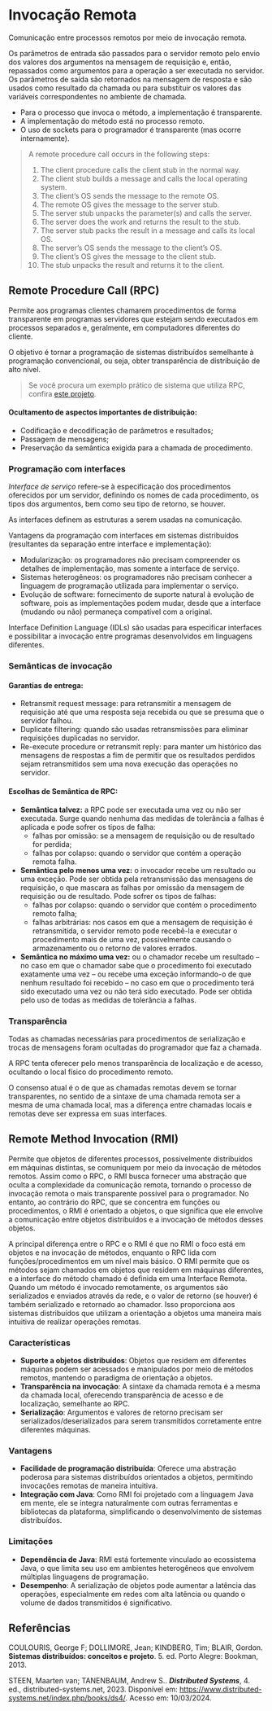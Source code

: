 # Invocação Remota
Comunicação entre processos remotos por meio de invocação remota.

Os parâmetros de entrada são passados para o servidor remoto pelo envio dos valores dos argumentos na mensagem de requisição e, então, repassados como argumentos para a operação a ser executada no servidor. Os parâmetros de saída são retornados na mensagem de resposta e são usados como resultado da chamada ou para substituir os valores das variáveis correspondentes no ambiente de chamada.

- Para o processo que invoca o método, a implementação é transparente.
- A implementação do método está no processo remoto.
- O uso de sockets para o programador é transparente (mas ocorre internamente).

>A remote procedure call occurs in the following steps:
>1. The client procedure calls the client stub in the normal way.
>2. The client stub builds a message and calls the local operating system.
>3. The client’s OS sends the message to the remote OS.
>4. The remote OS gives the message to the server stub.
>5. The server stub unpacks the parameter(s) and calls the server.
>6. The server does the work and returns the result to the stub.
>7. The server stub packs the result in a message and calls its local OS.
>8. The server’s OS sends the message to the client’s OS.
>9. The client’s OS gives the message to the client stub.
>10. The stub unpacks the result and returns it to the client.

## Remote Procedure Call (RPC)
Permite aos programas clientes chamarem procedimentos de forma transparente em programas servidores que estejam sendo executados em processos separados e, geralmente, em computadores diferentes do cliente.

O objetivo é tornar a programação de sistemas distribuídos semelhante à programação convencional, ou seja, obter transparência de distribuição de alto nível.

> Se você procura um exemplo prático de sistema que utiliza RPC, confira [este projeto](https://github.com/GustavoMartinx/Distributed-Systems/tree/main/Projetos/rpc).

#### Ocultamento de aspectos importantes de distribuição:
- Codificação e decodificação de parâmetros e resultados;
- Passagem de mensagens;
- Preservação da semântica exigida para a chamada de procedimento.

### Programação com interfaces

_Interface de serviço_ refere-se à especificação dos procedimentos oferecidos por um servidor, definindo os nomes de cada procedimento, os tipos dos argumentos, bem como seu tipo de retorno, se houver.

As interfaces definem as estruturas a serem usadas na comunicação.

Vantagens da programação com interfaces em sistemas distribuídos (resultantes da separação entre interface e implementação):
- Modularização: os programadores não precisam compreender os detalhes de implementação, mas somente a interface de serviço.
- Sistemas heterogêneos: os programadores não precisam conhecer a linguagem de programação utilizada para implementar o serviço.
- Evolução de software: fornecimento de suporte natural à evolução de software, pois as implementações podem mudar, desde que a interface (mudando ou não) permaneça compatível com a original.

Interface Definition Language (IDLs) são usadas para especificar interfaces e possibilitar a invocação entre programas desenvolvidos em linguagens diferentes.

### Semânticas de invocação

#### Garantias de entrega:
- Retransmit request message: para retransmitir a mensagem de requisição até que uma resposta seja recebida ou que se presuma que o servidor falhou.
- Duplicate filtering: quando são usadas retransmissões para eliminar requisições duplicadas no servidor.
- Re-execute procedure or retransmit reply: para manter um histórico das mensagens de respostas a fim de permitir que os resultados perdidos sejam retransmitidos sem uma nova
execução das operações no servidor.

#### Escolhas de Semântica de RPC:
- **Semântica talvez:** a RPC pode ser executada uma vez ou não ser executada. Surge quando nenhuma das medidas de tolerância a falhas é aplicada e pode sofrer os tipos de falha:
    - falhas por omissão: se a mensagem de requisição ou de resultado for perdida;
    - falhas por colapso: quando o servidor que contém a operação remota falha.
- **Semântica pelo menos uma vez:** o invocador recebe um resultado ou uma exceção. Pode ser obtida pela retransmissão das mensagens de requisição, o que mascara as falhas por omissão da mensagem de requisição ou de resultado. Pode sofrer os tipos de falhas:
    - falhas por colapso: quando o servidor que contém o procedimento remoto falha;
    - falhas arbitrárias: nos casos em que a mensagem de requisição é retransmitida, o
servidor remoto pode recebê-la e executar o procedimento mais de uma vez, possivelmente causando o armazenamento ou o retorno de valores errados.
- **Semântica no máximo uma vez:**  ou o chamador recebe um resultado – no caso em que o chamador sabe que o procedimento foi executado exatamente uma vez – ou recebe uma exceção informando-o de que nenhum resultado foi recebido – no caso em que o procedimento terá sido executado uma vez ou não terá sido executado. Pode ser obtida pelo uso de todas as medidas de tolerância a falhas.

### Transparência
Todas as chamadas necessárias para procedimentos de serialização e trocas de mensagens foram ocultadas do programador que faz a chamada.

A RPC tenta oferecer pelo menos transparência de localização e de acesso, ocultando o local físico do procedimento remoto.

O consenso atual é o de que as chamadas remotas devem se tornar transparentes, no
sentido de a sintaxe de uma chamada remota ser a mesma de uma chamada local, mas a
diferença entre chamadas locais e remotas deve ser expressa em suas interfaces.


## Remote Method Invocation (RMI)

Permite que objetos de diferentes processos, possivelmente distribuídos em máquinas distintas, se comuniquem por meio da invocação de métodos remotos. Assim como o RPC, o RMI busca fornecer uma abstração que oculta a complexidade da comunicação remota, tornando o processo de invocação remota o mais transparente possível para o programador. No entanto, ao contrário do RPC, que se concentra em funções ou procedimentos, o RMI é orientado a objetos, o que significa que ele envolve a comunicação entre objetos distribuídos e a invocação de métodos desses objetos.

A principal diferença entre o RPC e o RMI é que no RMI o foco está em objetos e na invocação de métodos, enquanto o RPC lida com funções/procedimentos em um nível mais básico. O RMI permite que os métodos sejam chamados em objetos que residem em máquinas diferentes, e a interface do método chamado é definida em uma Interface Remota. Quando um método é invocado remotamente, os argumentos são serializados e enviados através da rede, e o valor de retorno (se houver) é também serializado e retornado ao chamador. Isso proporciona aos sistemas distribuídos que utilizam a orientação a objetos uma maneira mais intuitiva de realizar operações remotas.

### Características

- **Suporte a objetos distribuídos**: Objetos que residem em diferentes máquinas podem ser acessados e manipulados por meio de métodos remotos, mantendo o paradigma de orientação a objetos.
- **Transparência na invocação**: A sintaxe da chamada remota é a mesma da chamada local, oferecendo transparência de acesso e de localização, semelhante ao RPC.
- **Serialização**: Argumentos e valores de retorno precisam ser serializados/deserializados para serem transmitidos corretamente entre diferentes máquinas.
  
### Vantagens

- **Facilidade de programação distribuída**: Oferece uma abstração poderosa para sistemas distribuídos orientados a objetos, permitindo invocações remotas de maneira intuitiva.
- **Integração com Java**: Como RMI foi projetado com a linguagem Java em mente, ele se integra naturalmente com outras ferramentas e bibliotecas da plataforma, simplificando o desenvolvimento de sistemas distribuídos.

### Limitações

- **Dependência de Java**: RMI está fortemente vinculado ao ecossistema Java, o que limita seu uso em ambientes heterogêneos que envolvem múltiplas linguagens de programação.
- **Desempenho**: A serialização de objetos pode aumentar a latência das operações, especialmente em redes com alta latência ou quando o volume de dados transmitidos é significativo.


## Referências

COULOURIS, George F; DOLLIMORE, Jean; KINDBERG, Tim; BLAIR, Gordon. **Sistemas distribuídos: conceitos e projeto**. 5. ed. Porto Alegre: Bookman, 2013.

STEEN, Maarten van; TANENBAUM, Andrew S.. **_Distributed Systems_**, 4. ed., distributed-systems.net, 2023. Disponível em: https://www.distributed-systems.net/index.php/books/ds4/. Acesso em: 10/03/2024.